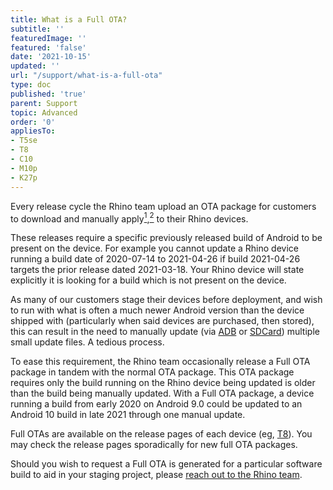 ```yaml
---
title: What is a Full OTA?
subtitle: ''
featuredImage: ''
featured: 'false'
date: '2021-10-15'
updated: ''
url: "/support/what-is-a-full-ota"
type: doc
published: 'true'
parent: Support
topic: Advanced
order: '0'
appliesTo:
- T5se
- T8
- C10
- M10p
- K27p
---
```


Every release cycle the Rhino team upload an OTA package for customers to download and manually apply[<sup>1</sup>](/support/update-via-adb),[<sup>2</sup>](/support/update-via-sdcard) to their Rhino devices.

These releases require a specific previously released build of Android to be present on the device. For example you cannot update a Rhino device running a build date of 2020-07-14 to 2021-04-26 if build 2021-04-26 targets the prior release dated 2021-03-18. Your Rhino device will state explicitly it is looking for a build which is not present on the device.

As many of our customers stage their devices before deployment, and wish to run with what is often a much newer Android version than the device shipped with (particularly when said devices are purchased, then stored), this can result in the need to manually update (via [ADB](/support/update-via-adb) or [SDCard](/support/update-via-sdcard)) multiple small update files. A tedious process.

To ease this requirement, the Rhino team occasionally release a Full OTA package in tandem with the normal OTA package. This OTA package requires only the build running on the Rhino device being updated is older than the build being manually updated. With a Full OTA package, a device running a build from early 2020 on Android 9.0 could be updated to an Android 10 build in late 2021 through one manual update.

Full OTAs are available on the release pages of each device (eg, [T8](/security/releases/t8)). You may check the release pages sporadically for new full OTA packages.

Should you wish to request a Full OTA is generated for a particular software build to aid in your staging project, please [reach out to the Rhino team](/support/escalate).
